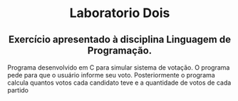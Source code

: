 <h1 align="center">Laboratorio Dois</h2>

<h2 align="center">Exercício apresentado à disciplina Linguagem de Programação.</h2>

<p>Programa desenvolvido em C para simular sistema de votação. O programa pede para que o usuário informe seu voto. Posteriormente o programa calcula quantos votos cada candidato teve e a quantidade de votos de cada partido<p>

